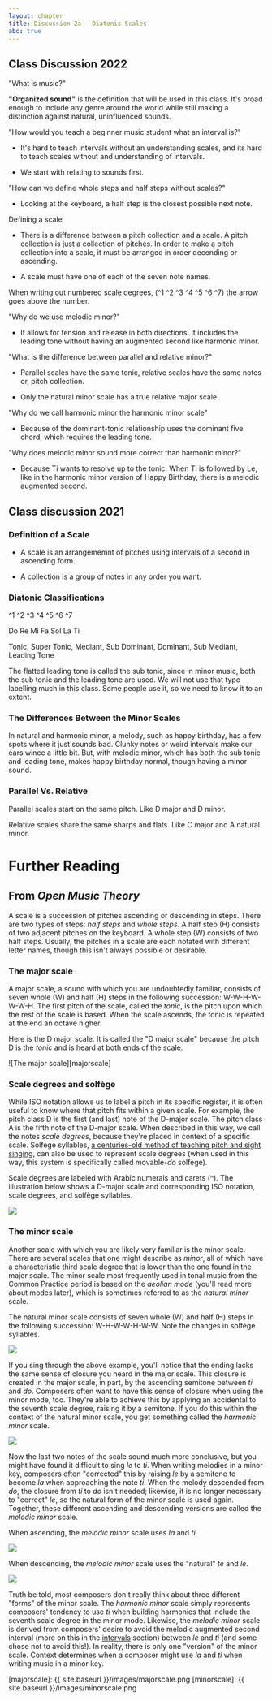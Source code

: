 ```yaml
---
layout: chapter
title: Discussion 2a - Diatonic Scales
abc: true
---
```


## Class Discussion 2022

"What is music?"

**"Organized sound"** is the definition that will be used in this class. It's broad enough to include any genre around the world while still making a distinction against natural, uninfluenced sounds.

"How would you teach a beginner music student what an interval is?"

- It's hard to teach intervals without an understanding scales, and its hard to teach scales without and understanding of intervals.

- We start with relating to sounds first.

"How can we define whole steps and half steps without scales?"

- Looking at the keyboard, a half step is the closest possible next note.

Defining a scale

- There is a difference between a pitch collection and a scale. A pitch collection is just a collection of pitches. In order to make a pitch collection into a scale, it must be arranged in order decending or ascending.

- A scale must have one of each of the seven note names.

When writing out numbered scale degrees, (^1 ^2 ^3 ^4 ^5 ^6 ^7) the arrow goes above the number.

"Why do we use melodic minor?"

- It allows for tension and release in both directions. It includes the leading tone without having an augmented second like harmonic minor.

"What is the difference between parallel and relative minor?"

- Parallel scales have the same tonic, relative scales have the same notes or, pitch collection.

- Only the natural minor scale has a true relative major scale.

"Why do we call harmonic minor the harmonic minor scale"

- Because of the dominant-tonic relationship uses the dominant five chord, which requires the leading tone.

"Why does melodic minor sound more correct than harmonic minor?"

- Because Ti wants to resolve up to the tonic. When Ti is followed by Le, like in the harmonic minor version of Happy Birthday, there is a melodic augmented second.

## Class discussion 2021

### Definition of a Scale

- A scale is an arrangememnt of pitches using intervals of a second in ascending form. 

- A collection is a group of notes in any order you want. 

### Diatonic Classifications

^1 ^2 ^3 ^4 ^5 ^6 ^7 

Do Re Mi Fa Sol La Ti 

Tonic, Super Tonic, Mediant, Sub Dominant, Dominant, Sub Mediant, Leading Tone

The flatted leading tone is called the sub tonic, since in minor music, both the sub tonic and the leading tone are used. We will not use that type labelling much in this class. Some people use it, so we need to know it to an extent. 

### The Differences Between the Minor Scales

In natural and harmonic minor, a melody, such as happy birthday, has a few spots where it just sounds bad. Clunky notes or weird intervals make our ears wince a little bit. But, with melodic minor, which has both the sub tonic and leading tone, makes happy birthday normal, though having a minor sound. 

### Parallel Vs. Relative

Parallel scales start on the same pitch. Like D major and D minor. 

Relative scales share the same sharps and flats. Like C major and A natural minor. 


# Further Reading

## From *Open Music Theory*

A scale is a succession of pitches ascending or descending in steps. There are two types of steps: *half steps* and *whole steps*. A half step (H) consists of two adjacent pitches on the keyboard. A whole step (W) consists of two half steps. Usually, the pitches in a scale are each notated with different letter names, though this isn't always possible or desirable. 

### The major scale ###

A major scale, a sound with which you are undoubtedly familiar, consists of seven whole (W) and half (H) steps in the following succession: W-W-H-W-W-W-H. The first pitch of the scale, called the *tonic*, is the pitch upon which the rest of the scale is based. When the scale ascends, the tonic is repeated at the end an octave higher.

Here is the D major scale. It is called the "D major scale" because the pitch D is the *tonic* and is heard at both ends of the scale. 

![The major scale][majorscale]

### Scale degrees and solfège ###

While ISO notation allows us to label a pitch in its specific register, it is often useful to know where that pitch fits within a given scale. For example, the pitch class D is the first (and last) note of the D-major scale. The pitch class A is the fifth note of the D-major scale. When described in this way, we call the notes *scale degrees*, because they're placed in context of a specific scale. Solfège syllables, [a centuries-old method of teaching pitch and sight singing](http://en.wikipedia.org/wiki/Solfège), can also be used to represent scale degrees (when used in this way, this system is specifically called movable-*do* solfège). 

Scale degrees are labeled with Arabic numerals and carets (^). The illustration below shows a D-major scale and corresponding ISO notation, scale degrees, and solfège syllables.

<a href="{{ site.baseurl }}/images/sdsf.png"><img src="{{ site.baseurl }}/images/sdsf.png"></a>

### The minor scale ###

Another scale with which you are likely very familiar is the minor scale. There are several scales that one might describe as *minor*, all of which have a characteristic third scale degree that is lower than the one found in the major scale. The minor scale most frequently used in tonal music from the Common Practice period is based on the *aeolian mode* (you'll read more about modes later), which is sometimes referred to as the *natural minor* scale. 

The natural minor scale consists of seven whole (W) and half (H) steps in the following succession: W-H-W-W-H-W-W. Note the changes in solfège syllables.

<a href="{{ site.baseurl }}/images/sdsf-naturalMinor.png"><img src="{{ site.baseurl }}/images/sdsf-naturalMinor.png"></a>

If you sing through the above example, you'll notice that the ending lacks the same sense of closure you heard in the major scale. This closure is created in the major scale, in part, by the ascending semitone between *ti* and *do*. Composers often want to have this sense of closure when using the minor mode, too. They're able to achieve this by applying an accidental to the seventh scale degree, raising it by a semitone. If you do this within the context of the natural minor scale, you get something called the *harmonic minor* scale.

<a href="{{ site.baseurl }}/images/sdsf-harmonicMinor.png"><img src="{{ site.baseurl }}/images/sdsf-harmonicMinor.png"></a>

Now the last two notes of the scale sound much more conclusive, but you might have found it difficult to sing *le* to *ti*. When writing melodies in a minor key, composers often "corrected" this by raising *le* by a semitone to become *la* when approaching the note *ti*. When the melody descended from *do*, the closure from *ti* to *do* isn't needed; likewise, it is no longer necessary to "correct" *le*, so the natural form of the minor scale is used again. Together, these different ascending and descending versions are called the *melodic minor* scale.

When ascending, the *melodic minor* scale uses *la* and *ti*.

<a href="{{ site.baseurl }}/images/sdsf-melodicMinorAsc.png"><img src="{{ site.baseurl }}/images/sdsf-melodicMinorAsc.png"></a>

When descending, the *melodic minor* scale uses the "natural" *te* and *le*. 

<a href="{{ site.baseurl }}/images/sdsf-melodicMinorDesc.png"><img src="{{ site.baseurl }}/images/sdsf-melodicMinorDesc.png"></a>

Truth be told, most composers don't really think about three different "forms" of the minor scale. The *harmonic minor* scale simply represents composers' tendency to use *ti* when building harmonies that include the seventh scale degree in the minor mode. Likewise, the *melodic minor* scale is derived from composers' desire to avoid the melodic augmented second interval (more on this in the [intervals](intervals.html) section) between *le* and *ti* (and some chose not to avoid this!). In reality, there is only one "version" of the minor scale. Context determines when a composer might use *la* and *ti* when writing music in a minor key. 

[majorscale]: {{ site.baseurl }}/images/majorscale.png
[minorscale]: {{ site.baseurl }}/images/minorscale.png
